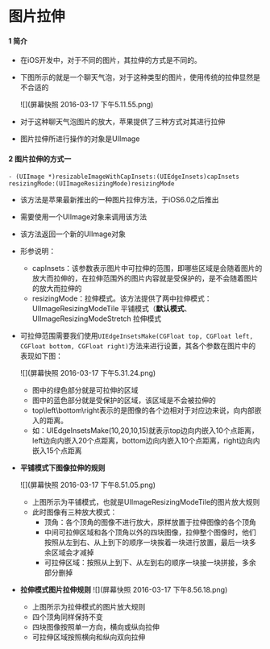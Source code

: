 # 图片拉伸
#### 1 简介
- 在iOS开发中，对于不同的图片，其拉伸的方式是不同的。

- 下图所示的就是一个聊天气泡，对于这种类型的图片，使用传统的拉伸显然是不合适的

  ![](屏幕快照 2016-03-17 下午5.11.55.png)
- 对于这种聊天气泡图片的放大，苹果提供了三种方式对其进行拉伸
- 图片拉伸所进行操作的对象是UIImage
  
#### 2 图片拉伸的方式一
```- (UIImage *)resizableImageWithCapInsets:(UIEdgeInsets)capInsets resizingMode:(UIImageResizingMode)resizingMode```
- 该方法是苹果最新推出的一种图片拉伸方法，于iOS6.0之后推出
- 需要使用一个UIImage对象来调用该方法
- 该方法返回一个新的UIImage对象
- 形参说明：
  - capInsets：该参数表示图片中可拉伸的范围，即哪些区域是会随着图片的放大而拉伸的，在拉伸范围外的图片内容就是受保护的，是不会随着图片的放大而拉伸的
  - resizingMode：拉伸模式。该方法提供了两中拉伸模式：UIImageResizingModeTile 平铺模式（**默认模式**、 UIImageResizingModeStretch 拉伸模式
- 可拉伸范围需要我们使用```UIEdgeInsetsMake(CGFloat top, CGFloat left, CGFloat bottom, CGFloat right)```方法来进行设置，其各个参数在图片中的表现如下图：

  ![](屏幕快照 2016-03-17 下午5.31.24.png)
  - 图中的绿色部分就是可拉伸的区域
  - 图中的蓝色部分就是受保护的区域，该区域是不会被拉伸的
  - top\left\bottom\right表示的是图像的各个边相对于对应边来说，向内部嵌入的距离。
  - 如：UIEdgeInsetsMake(10,20,10,15)就表示top边向内嵌入10个点距离，left边向内嵌入20个点距离，bottom边向内嵌入10个点距离，right边向内嵌入15个点距离
- **平铺模式下图像拉伸的规则**
  
  ![](屏幕快照 2016-03-17 下午8.51.05.png)
  - 上图所示为平铺模式，也就是UIImageResizingModeTile的图片放大规则
  - 此时图像有三种放大模式：
    - 顶角：各个顶角的图像不进行放大，原样放置于拉伸图像的各个顶角
    - 中间可拉伸区域和各个顶角以外的四块图像，拉伸整个图像时，他们按照从左到右、从上到下的顺序一块挨着一块进行放置，最后一块多余区域会才减掉
    - 可拉伸区域：按照从上到下、从左到右的顺序一块接一块拼接，多余部分删掉
    
- **拉伸模式图片拉伸规则**
  ![](屏幕快照 2016-03-17 下午8.56.18.png)
  - 上图所示为拉伸模式的图片放大规则
  - 四个顶角同样保持不变
  - 四块图像按照单一方向，横向或纵向拉伸
  - 可拉伸区域按照横向和纵向双向拉伸
  



